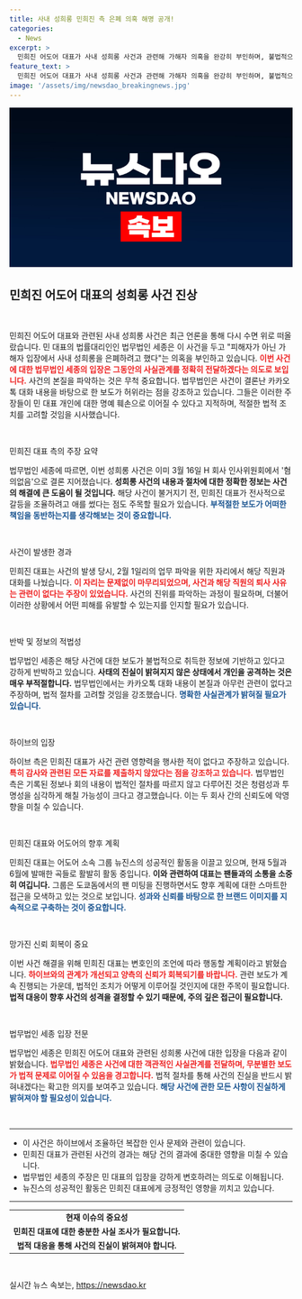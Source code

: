 ```yaml
---
title: 사내 성희롱 민희진 측 은폐 의혹 해명 공개!
categories:
  - News
excerpt: >
  민희진 어도어 대표가 사내 성희롱 사건과 관련해 가해자 의혹을 완강히 부인하며, 불법적으로 취득된 카카오톡 대화에 강력 반발했다. 하이브는 이미 혐의없음을 확정했음을 강조하며, 이어지는 보도가 2차 가해로 이어질 수 있음을 우려하고 있다.
feature_text: >
  민희진 어도어 대표가 사내 성희롱 사건과 관련해 가해자 의혹을 완강히 부인하며, 불법적으로 취득된 카카오톡 대화에 강력 반발했다. 하이브는 이미 혐의없음을 확정했음을 강조하며, 이어지는 보도가 2차 가해로 이어질 수 있음을 우려하고 있다.
image: '/assets/img/newsdao_breakingnews.jpg'
---
```


<p><img src="/assets/img/newsdao_breakingnews.jpg" alt="flaretime 속보" /></p>

<h2 data-ke-size="size26">민희진 어도어 대표의 성희롱 사건 진상</h2>

<p data-ke-size="size16">&nbsp;</p>

<p>민희진 어도어 대표와 관련된 사내 성희롱 사건은 최근 언론을 통해 다시 수면 위로 떠올랐습니다. 민 대표의 법률대리인인 법무법인 세종은 이 사건을 두고 "피해자가 아닌 가해자 입장에서 사내 성희롱을 은폐하려고 했다"는 의혹을 부인하고 있습니다. <b><span style="color: #ee2323;">이번 사건에 대한 법무법인 세종의 입장은 그동안의 사실관계를 정확히 전달하겠다는 의도로 보입니다.</span></b> 사건의 본질을 파악하는 것은 무척 중요합니다. 법무법인은 사건이 결론난 카카오톡 대화 내용을 바탕으로 한 보도가 허위라는 점을 강조하고 있습니다. 그들은 이러한 주장들이 민 대표 개인에 대한 명예 훼손으로 이어질 수 있다고 지적하며, 적절한 법적 조치를 고려할 것임을 시사했습니다.</p>

<p data-ke-size="size16">&nbsp;</p>

<p>민희진 대표 측의 주장 요약</p>

<p>법무법인 세종에 따르면, 이번 성희롱 사건은 이미 3월 16일 H 회사 인사위원회에서 '혐의없음'으로 결론 지어졌습니다. <b><span style="highlight: #21538527;">성희롱 사건의 내용과 절차에 대한 정확한 정보는 사건의 해결에 큰 도움이 될 것입니다.</span></b> 해당 사건이 불거지기 전, 민희진 대표가 전사적으로 갈등을 조율하려고 애를 썼다는 점도 주목할 필요가 있습니다. <b><span style="color: #1a5490;">부적절한 보도가 어떠한 책임을 동반하는지를 생각해보는 것이 중요합니다.</span></b></p>

<p data-ke-size="size16">&nbsp;</p>

<p>사건이 발생한 경과</p>

<p>민희진 대표는 사건의 발생 당시, 2월 1일리의 업무 파악을 위한 자리에서 해당 직원과 대화를 나눴습니다. <b><span style="color: #ee2323;">이 자리는 문제없이 마무리되었으며, 사건과 해당 직원의 퇴사 사유는 관련이 없다는 주장이 있었습니다.</span></b> 사건의 진위를 파악하는 과정이 필요하며, 더불어 이러한 상황에서 어떤 피해를 유발할 수 있는지를 인지할 필요가 있습니다. </p>

<p data-ke-size="size16">&nbsp;</p>

<p>반박 및 정보의 적법성</p>

<p>법무법인 세종은 해당 사건에 대한 보도가 불법적으로 취득한 정보에 기반하고 있다고 강하게 반박하고 있습니다. <b><span style="highlight: #21538527;">사태의 진실이 밝혀지지 않은 상태에서 개인을 공격하는 것은 매우 부적절합니다.</span></b> 법무법인에서는 카카오톡 대화 내용이 본질과 아무런 관련이 없다고 주장하며, 법적 절차를 고려할 것임을 강조했습니다. <b><span style="color: #1a5490;">명확한 사실관계가 밝혀질 필요가 있습니다.</span></b></p>

<p data-ke-size="size16">&nbsp;</p>

<p>하이브의 입장</p>

<p>하이브 측은 민희진 대표가 사건 관련 영향력을 행사한 적이 없다고 주장하고 있습니다. <b><span style="color: #ee2323;">특히 감사와 관련된 모든 자료를 제출하지 않았다는 점을 강조하고 있습니다.</span></b> 법무법인 측은 기록된 정보나 회의 내용이 법적인 절차를 따르지 않고 다루어진 것은 청렴성과 투명성을 심각하게 해칠 가능성이 크다고 경고했습니다. 이는 두 회사 간의 신뢰도에 악영향을 미칠 수 있습니다.</p>

<p data-ke-size="size16">&nbsp;</p>

<p>민희진 대표와 어도어의 향후 계획</p>

<p>민희진 대표는 어도어 소속 그룹 뉴진스의 성공적인 활동을 이끌고 있으며, 현재 5월과 6월에 발매한 곡들로 활발히 활동 중입니다. <b><span style="highlight: #21538527;">이와 관련하여 대표는 팬들과의 소통을 소중히 여깁니다.</span></b> 그룹은 도쿄돔에서의 팬 미팅을 진행하면서도 향후 계획에 대한 스마트한 접근을 모색하고 있는 것으로 보입니다. <b><span style="color: #1a5490;">성과와 신뢰를 바탕으로 한 브랜드 이미지를 지속적으로 구축하는 것이 중요합니다.</span></b></p>

<p data-ke-size="size16">&nbsp;</p>

<p>망가진 신뢰 회복이 중요</p>

<p>이번 사건 해결을 위해 민희진 대표는 변호인의 조언에 따라 행동할 계획이라고 밝혔습니다. <b><span style="color: #ee2323;">하이브와의 관계가 개선되고 양측의 신뢰가 회복되기를 바랍니다.</span></b> 관련 보도가 계속 진행되는 가운데, 법적인 조치가 어떻게 이루어질 것인지에 대한 주목이 필요합니다. <b><span style="highlight: #21538527;">법적 대응이 향후 사건의 성격을 결정할 수 있기 때문에, 주의 깊은 접근이 필요합니다.</span></b></p>

<p data-ke-size="size16">&nbsp;</p>

<p>법무법인 세종 입장 전문</p>

<p>법무법인 세종은 민희진 어도어 대표와 관련된 성희롱 사건에 대한 입장을 다음과 같이 밝혔습니다. <b><span style="color: #ee2323;">법무법인 세종은 사건에 대한 객관적인 사실관계를 전달하며, 무분별한 보도가 법적 문제로 이어질 수 있음을 경고합니다.</span></b> 법적 절차를 통해 사건의 진실을 반드시 밝혀내겠다는 확고한 의지를 보여주고 있습니다. <b><span style="color: #1a5490;">해당 사건에 관한 모든 사항이 진실하게 밝혀져야 할 필요성이 있습니다.</span></b></p>

<p data-ke-size="size16">&nbsp;</p>

<hr />

<ul>
    <li>이 사건은 하이브에서 조율하던 복잡한 인사 문제와 관련이 있습니다.</li>
    <li>민희진 대표가 관련된 사건의 경과는 해당 건의 결과에 중대한 영향을 미칠 수 있습니다.</li>
    <li>법무법인 세종의 주장은 민 대표의 입장을 강하게 변호하려는 의도로 이해됩니다.</li>
    <li>뉴진스의 성공적인 활동은 민희진 대표에게 긍정적인 영향을 끼치고 있습니다.</li>
</ul>

<hr />

<table style="width: 100%; border-collapse: collapse;">
    <tr>
        <td style="text-align: center; height: 17px;"><b>현재 이슈의 중요성</b></td>
    </tr>
    <tr>
        <td style="text-align: center; height: 17px;"><b>민희진 대표에 대한 충분한 사실 조사가 필요합니다.</b></td>
    </tr>
    <tr>
        <td style="text-align: center; height: 17px;"><b>법적 대응을 통해 사건의 진실이 밝혀져야 합니다.</b></td>
    </tr>
</table>

<p data-ke-size="size16">&nbsp;</p>
실시간 뉴스 속보는, <a href="https://newsdao.kr" rel="dofollow">https://newsdao.kr</a>


